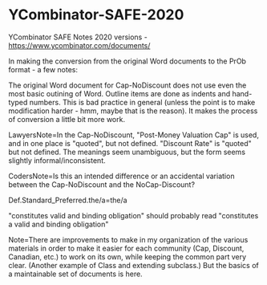 # YCombinator-SAFE-2020
YCombinator SAFE Notes 2020 versions - https://www.ycombinator.com/documents/ 

In making the conversion from the original Word documents to the PrOb format - a few notes:

The original Word document for Cap-NoDiscount does not use even the most basic outining of Word.  Outline items are done as indents and hand-typed numbers.  This is bad practice in general (unless the point is to make modification harder - hmm, maybe that is the reason).  It makes the process of conversion a little bit more work. 

LawyersNote=In the Cap-NoDiscount, "Post-Money Valuation Cap" is used, and in one place is "quoted", but not defined.  "Discount Rate" is "quoted" but not defined.  The meanings seem unambiguous, but the form seems slightly informal/inconsistent. 


CodersNote=Is this an intended difference or an accidental variation between the Cap-NoDiscount and the NoCap-Discount?

Def.Standard_Preferred.the/a=the/a

"constitutes valid and binding obligation" should probably read "constitutes a valid and binding obligation"

Note=There are improvements to make in my organization of the various materials in order to make it easier for each community (Cap, Discount, Canadian, etc.) to work on its own, while keeping the common part very clear.  (Another example of Class and extending subclass.)  But the basics of a maintainable set of documents is here. 

